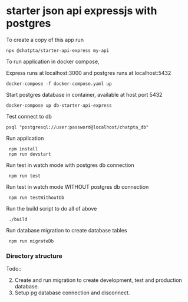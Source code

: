 # starter json api expressjs with postgres

To create a copy of this app run

```shell
npx @chatpta/starter-api-express my-api
```

To run application in docker compose,

Express runs at localhost:3000 and postgres runs at localhost:5432

```shell
docker-compose -f docker-compose.yaml up
```

Start postgres database in container, available at host port 5432

```shell
docker-compose up db-starter-api-express
```

Test connect to db

```shell
psql "postgresql://user:password@localhost/chatpta_db"
```

Run application

```shell
 npm install
 npm run devstart
```

Run test in watch mode with postgres db connection

```shell
 npm run test
```

Run test in watch mode WITHOUT postgres db connection

```shell
 npm run testWithoutDb
```

Run the build script to do all of above

```shell
 ./build
```

Run database migration to create database tables

```shell
 npm run migrateDb
```

### Directory structure

Todo::

2. Create and run migration to create development, test and production database.
3. Setup pg database connection and disconnect.
